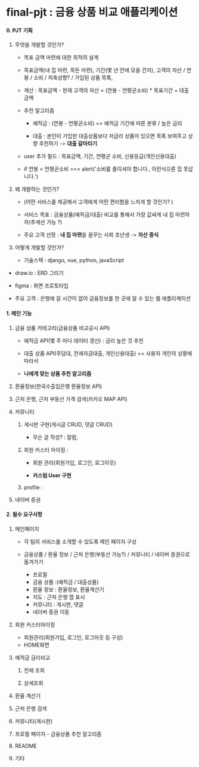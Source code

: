 # final-pjt : 금융 상품 비교 애플리케이션

#### 0. PJT 기획

1. 무엇을 개발할 것인가?
   
   - 목표 금액 마련에 대한 최적의 설계    

   - 목표금액(내 집 마련, 목돈 마련), 기간(몇 년 안에 모을 건지), 고객의 자산 / 연봉 / 소비 / 저축성향? / 가입된 상품 목록,
   
   - 계산 : 목표금액 - 현재 고객의 자산 =  (연봉 - 연평균소비) * 목표기간 + 대출 금액
   
   - 추천 알고리즘
     
     - 예적금 : (연봉 - 연평균소비) => 예적금 기간에 따른 분류 / 높은 금리
   
     - 대출 : 본인이 가입한 대출상품보다 저금리 상품이 있으면 목록 보여주고 상향 추천하기 -> **대출 갈아타기**


   - user 추가 필드 : 목표금액, 기간, 연평균 소비, 신용등급(개인신용대출)
   
   - if 연봉 < 연평균소비 ==> alert('소비를 줄이셔야 합니다., 이런식으론 집 못삽니다.') 
    


2. 왜 개발하는 것인가?

   - (어떤 서비스를 제공해서 고객에게 어떤 편리함을 느끼게 할 것인가? )
   
   - 서비스 목표 : 금융상품(예적금/대출) 비교를 통해서 가장 값싸게 내 집 마련하자(추세선 가능 ?)
   
   - 주요 고객 선정 : **내 집 마련**을 꿈꾸는 사회 초년생 -> **자산 증식**


3. 어떻게 개발할 것인가?

   - 기술스택 : django, vue, python, javaScript
   


- draw.io : ERD 그리기
- figma : 화면 프로토타입

- 주요 고객 : 은행에 갈 시간이 없어 금융정보를 한 곳에 알 수 있는 웹 애플리케이션


#### 1. 메인 기능

1. 금융 상품 카테고리(금융상품 비교공시 API)
    
    - 예적금 API(몇 주 마다 데이터 갱신) : 금리 높은 것 추천 

    - 대출 상품 API(주담대, 전세자금대출, 개인신용대출) == 사용자 개인의 상황에 따라서 

    - **나에게 맞는 상품 추천 알고리즘**


2. 환율정보(한국수출입은행 환율정보 API)


3. 근처 은행, 근처 부동산 가격 검색(카카오 MAP API)



4. 커뮤니티

   1. 게시판 구현(게시글 CRUD, 댓글 CRUD)

       - 무슨 글 작성? : 칼럼, 
   
   2. 회원 커스터 마이징 :
 
       - 회원 관리(회원가입, 로그인, 로그아웃) 

       - **커스텀 User 구현**
   
   3. profile :


5. 네이버 증권




#### 2. 필수 요구사항


1. 메인페이지

    - 각 팀의 서비스를 소개할 수 있도록 메인 페이지 구성
    
    - 금융상품 / 환율 정보 / 근처 은행(부동산 가능?) / 커뮤니티 / 네이버 증권으로 옮겨가기

        - 프로필
        - 금융 상품 :(예적금 / 대출상품)  
        - 환율 정보 : 환율정보, 환율계산기
        - 지도 : 근처 은행 맵 표시
        - 커뮤니티 : 게시판, 댓글
        - 네이버 증권 이동

2. 회원 커스터마이징

    - 회원관리(회원가입, 로그인, 로그아웃 등 구성)
    - HOME화면



3. 예적금 금리비교

    1. 전체 조회


    2. 상세조회


4. 환율 계산기


5. 근처 은행 검색


6. 커뮤니티(게시판)



7. 프로필 페이지 - 금융상품 추천 알고리즘


8. README


9. 기타